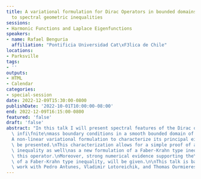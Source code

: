 ```yaml
---
title: A variational formulation for Dirac Operators in bounded domains and applications
  to spectral geometric inequalities
sessions:
- Harmonic Functions and Laplace Eigenfunctions
speakers:
- name: Rafael Benguria
  affiliation: "Pontificia Universidad Cat\xF3lica de Chile"
locations:
- Parksville
tags:
- ''
outputs:
- HTML
- Calendar
categories:
- special-session
date: 2022-12-09T15:30:00-0800
publishDate: '2022-10-01T10:00:00-08:00'
end: 2022-12-09T16:15:00-0800
featured: 'false'
draft: 'false'
abstract: "In this talk I will present spectral features of the Dirac operator with\
  \ infi\fnite\nmass boundary conditions in a smooth bounded domain of $\\mathbb{R}^2$.\n\
  A non-linear variational formulation to characterize its principal eigenvalue will\
  \ be presented.\nThis characterization allows for a simple proof of a Szeg\xF6 type\
  \ inequality as well\nas a new formulation of a Faber-Krahn type inequality for\
  \ this operator.\nMoreover, strong numerical evidence supporting the\nexistence\
  \ of a Faber-Krahn type inequality, will be given.\n\nThis talk is based on joint\
  \ work with Pedro Antunes, Vladimir Lotoreichik, and Thomas Ourmieres-Bonafos."
---
```

